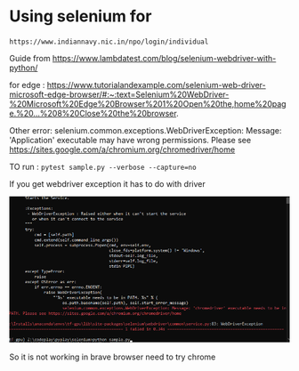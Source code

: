 # Using selenium for 

`https://www.indiannavy.nic.in/npo/login/individual`

Guide from https://www.lambdatest.com/blog/selenium-webdriver-with-python/


for edge : https://www.tutorialandexample.com/selenium-web-driver-microsoft-edge-browser/#:~:text=Selenium%20WebDriver-%20Microsoft%20Edge%20Browser%201%20Open%20the,home%20page.%20...%208%20Close%20the%20browser.

Other error: 
 selenium.common.exceptions.WebDriverException: Message: 'Application' executable may have wrong permissions. Please see https://sites.google.com/a/chromium.org/chromedriver/home

 TO run :  `pytest sample.py --verbose --capture=no`

 If you get webdriver exception it has to do with driver

 ![](error1.png)

 So it is not working in brave browser need to try chrome

 
